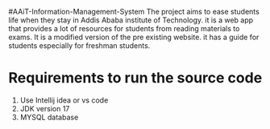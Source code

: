 #AAiT-Information-Management-System
The project aims to ease students life when they stay in Addis Ababa institute of Technology. it is a web app that provides a lot of resources for students from reading materials to exams. It is a modified version of the pre existing website. it has a guide for students especially for freshman students.

# Requirements to run the source code
1. Use Intellij idea or vs code
2. JDK version 17
3. MYSQL database

